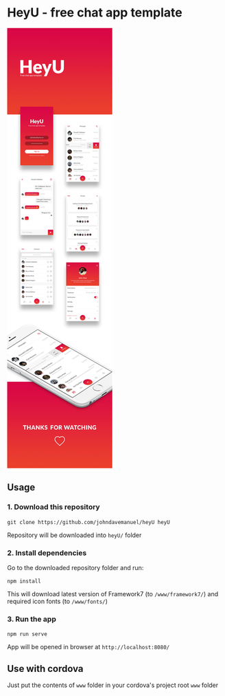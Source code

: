 # HeyU - free chat app template

<img src="heyU.jpeg">

## Usage

### 1. Download this repository
```
git clone https://github.com/johndavemanuel/heyU heyU
```

Repository will be downloaded into `heyU/` folder

### 2. Install dependencies

Go to the downloaded repository folder and run:
```
npm install
```

This will download latest version of Framework7 (to `/www/framework7/`) and required icon fonts (to `/www/fonts/`)

### 3. Run the app

```
npm run serve
```

App will be opened in browser at `http://localhost:8080/`

## Use with cordova

Just put the contents of `www` folder in your cordova's project root `www` folder
